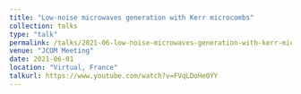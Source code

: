 ```yaml
---
title: "Low-noise microwaves generation with Kerr microcombs"
collection: talks
type: "talk"
permalink: /talks/2021-06-low-noise-microwaves-generation-with-kerr-microcombs
venue: "JCOM Meeting"
date: 2021-06-01
location: "Virtual, France"
talkurl: https://www.youtube.com/watch?v=FVqLDoHe0YY
---
```

